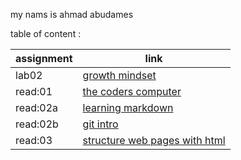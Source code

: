 my nams is ahmad abudames

table of content :

| assignment | link |
| --- | ----------- |
| lab02 | [growth mindset](lab02.md) |
| read:01 | [the coders computer](read:01.md) |
| read:02a | [learning markdown](read:02a.md) |
| read:02b |[ git intro ](read:02b.md)|
| read:03 | [structure web pages with html](read:03.md) |
